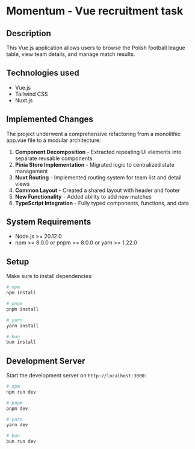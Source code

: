 # Momentum - Vue recruitment task

## Description

This Vue.js application allows users to browse the Polish football league table, view team details, and manage match results.

## Technologies used

- Vue.js
- Tailwind CSS
- Nuxt.js

## Implemented Changes

The project underwent a comprehensive refactoring from a monolithic app.vue file to a modular architecture:

1. **Component Decomposition** - Extracted repeating UI elements into separate reusable components
2. **Pinia Store Implementation** - Migrated logic to centralized state management
3. **Nuxt Routing** - Implemented routing system for team list and detail views
4. **Common Layout** - Created a shared layout with header and footer
5. **New Functionality** - Added ability to add new matches
6. **TypeScript Integration** - Fully typed components, functions, and data

## System Requirements

- Node.js >= 20.12.0
- npm >= 8.0.0 or pnpm >= 8.0.0 or yarn >= 1.22.0

## Setup

Make sure to install dependencies:

```bash
# npm
npm install

# pnpm
pnpm install

# yarn
yarn install

# bun
bun install
```

## Development Server

Start the development server on `http://localhost:3000`:

```bash
# npm
npm run dev

# pnpm
pnpm dev

# yarn
yarn dev

# bun
bun run dev
```
